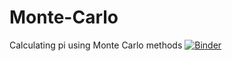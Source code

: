 # Monte-Carlo
Calculating pi using Monte Carlo methods
[![Binder](https://mybinder.org/badge_logo.svg)](https://mybinder.org/v2/gh/mbagheri20/Monte-Carlo/HEAD)
